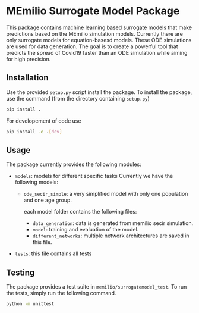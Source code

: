 MEmilio Surrogate Model Package
=======================
This package contains machine learning based surrogate models that make predictions based on the MEmilio simulation models. Currently there are only surrogate models for equation-basesd models. These ODE simulations are used for data generation. The goal is to create a powerful tool that predicts the spread of Covid19 faster than an ODE simulation while aiming for high precision. 
 
## Installation

Use the provided `setup.py` script install the package. 
To install the package, use the command (from the directory containing `setup.py`)

```bash
pip install .
```

For developement of code use

```bash
pip install -e .[dev]
``` 

## Usage
The package currently provides the following modules:

- `models`: models for different specific tasks
   Currently we have the following models: 
   - `ode_secir_simple`: a very simplified model with only one population and one age group.

     each model folder contains the following files: 
     - `data_generation`: data is generated from memilio secir simulation.
     - `model`: training and evaluation of the model. 
     - `different_networks`: multiple network architectures are saved in this file.


- `tests`: this file contains all tests 

## Testing 
The package provides a test suite in `memilio/surrogatemodel_test`. To run the tests, simply run the following command.

```bash
python -m unittest
```
